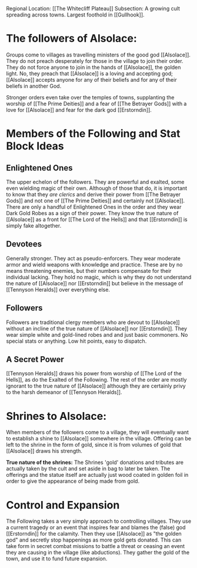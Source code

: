 Regional Location: [[The Whitecliff Plateau]]
Subsection: A growing cult spreading across towns. Largest foothold in [[Gullhook]]. 
# The followers of Alsolace:
Groups come to villages as travelling ministers of the good god [[Alsolace]]. They do not preach desperately for those in the village to join their order. They do not force anyone to join in the hands of [[Alsolace]], the golden light. No, they preach that [[Alsolace]] is a loving and accepting god; [[Alsolace]] accepts anyone for any of their beliefs and for any of their beliefs in another God. 

Stronger orders even take over the temples of towns, supplanting the worship of [[The Prime Deities]] and a fear of [[The Betrayer Gods]] with a love for [[Alsolace]] and fear for the dark god [[Erstorndin]]. 
# Members of the Following and Stat Block Ideas
## Enlightened Ones
The upper echelon of the followers. They are powerful and exalted, some even wielding magic of their own. Although of those that do, it is important to know that they *are clerics* and derive their power from [[The Betrayer Gods]] and not one of [[The Prime Deities]] and certainly not [[Alsolace]]. There are only a handful of Enlightened Ones in the order and they wear Dark Gold Robes as a sign of their power. They know the true nature of [[Alsolace]] as a front for [[The Lord of the Hells]] and that [[Erstorndin]] is simply fake altogether. 
## Devotees
Generally stronger. They act as pseudo-enforcers. They wear moderate armor and wield weapons with knowledge and practice. These are by no means threatening enemies, but their numbers compensate for their individual lacking. They hold no magic, which is why they do not understand the nature of [[Alsolace]] nor [[Erstorndin]] but believe in the message of [[Tennyson Heralds]] over everything else. 
## Followers
Followers are traditional clergy members who are devout to [[Alsolace]] without an incline of the true nature of [[Alsolace]] nor [[Erstorndin]]. They wear simple white and gold-lined robes and and just basic commoners. No special stats or anything. Low hit points, easy to dispatch. 
## A Secret Power
[[Tennyson Heralds]] draws his power from worship of [[The Lord of the Hells]], as do the Exalted of the Following. The rest of the order are mostly ignorant to the true nature of [[Alsolace]] although they are certainly privy to the harsh demeanor of [[Tennyson Heralds]]. 
# Shrines to Alsolace:
When members of the followers come to a village, they will eventually want to establish a shine to [[Alsolace]] somewhere in the village. Offering can be left to the shrine in the form of gold, since it is from volumes of gold that [[Alsolace]] draws his strength. 

**True nature of the shrines:**
The Shrines 'gold' donations and tributes are actually taken by the cult and set aside in bag to later be taken. The offerings and the statue itself are actually just wood coated in golden foil in order to give the appearance of being made from gold. 
# Control and Expansion
The Following takes a very simply approach to controlling villages. They use a current tragedy or an event that inspires fear and blames the (false) god [[Erstorndin]] for the calamity. Then they use [[Alsolace]] as "the golden god" and secretly stop happenings as more gold gets donated. This can take form in secret combat missions to battle a threat or ceasing an event they are causing in the village (like abductions). They gather the gold of the town, and use it to fund future expansion. 